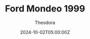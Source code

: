 ---
title: "Ford Mondeo 1999"
meta_title: ""
description: "Ford Mondeo 1999 (vrc_erc_1999_fortix) for Assetto Corsa by VRC"
date: 2024-10-02T05:00:00Z
thumb: CK20Noy
mainimage: 6VWNeFT
cargallery: ["VINi4U4", "6spmzIo", "rp3IWfq"]
categories: ["Car"]
author: "Theodora"
tags: ["Ford", "Super Touring", "USA", "R2R", "Touring car", "BTCC", "1999", "VRC"]
draft: false
link: https://mods.to/Gbh1683c1cd1cc53a
zipsize: "458 MB"
host: sharemods
manu: Ford
championship: BTCC
# logo2: Toyota-text
country: USA
year: 1999
class: Super Touring
drivetrain: FWD
engine: 1.8l Duratec V6
power: 318 bhp
torque: 284
mass: 975
speed: 275
gb: sequential
accel: 5.5 seconds
creator: VRC
creatorfull: Virtual Racing Cars
version: "1.5"
csp: "0.2.2"
carname: "Ford Mondeo"
realnale: VRC Tourers - Fortix Mando
folder: "vrc_erc_1999_fortix"
livery: "3 included"
r2r: 1
---